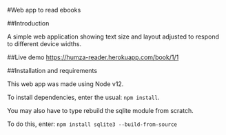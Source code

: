 
#Web app to read ebooks

##Introduction

A simple web application showing text size and layout adjusted to respond to different device widths.

##Live demo
https://humza-reader.herokuapp.com/book/1/1

##Installation and requirements

This web app was made using Node v12.

To install dependencies, enter the usual:
```npm install```.

You may also have to type rebuild the sqlite module from scratch. 

To do this, enter:
```npm install sqlite3 --build-from-source```
